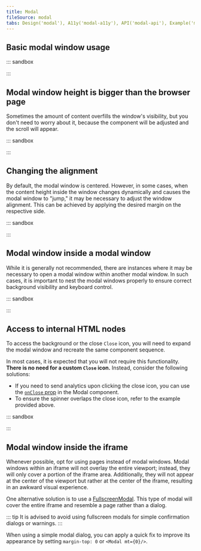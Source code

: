 ```yaml
---
title: Modal
fileSource: modal
tabs: Design('modal'), A11y('modal-a11y'), API('modal-api'), Example('modal-code'), Changelog('modal-changelog')
---
```


## Basic modal window usage

::: sandbox

<script lang="tsx" src="examples/basic_modal_window_usage.tsx"></script>

:::

## Modal window height is bigger than the browser page

Sometimes the amount of content overfills the window's visibility, but you don't need to worry about it, because the component will be adjusted and the scroll will appear.

::: sandbox

<script lang="tsx" src="examples/modal_window_height_is_bigger_than_the_browser_page.tsx"></script>

:::

## Changing the alignment

By default, the modal window is centered. However, in some cases, when the content height inside the window changes dynamically and causes the modal window to "jump," it may be necessary to adjust the window alignment. This can be achieved by applying the desired margin on the respective side.

::: sandbox

<script lang="tsx" src="examples/changing_the_alignment.tsx"></script>

:::

## Modal window inside a modal window

While it is generally not recommended, there are instances where it may be necessary to open a modal window within another modal window. In such cases, it is important to nest the modal windows properly to ensure correct background visibility and keyboard control.

::: sandbox

<script lang="tsx" src="examples/modal_window_inside_a_modal_window.tsx"></script>

:::

## Access to internal HTML nodes

To access the background or the close `Close` icon, you will need to expand the modal window and recreate the same component sequence.

In most cases, it is expected that you will not require this functionality. **There is no need for a custom `Close` icon.** Instead, consider the following solutions:

- If you need to send analytics upon clicking the close icon, you can use the [`onClose` prop](/components/modal/modal-api#IModalProps.onClose) in the Modal component.
- To ensure the spinner overlaps the close icon, refer to the example provided above.

::: sandbox

<script lang="tsx" src="examples/access_to_internal_html_nodes.tsx"></script>

:::

## Modal window inside the iframe

Whenever possible, opt for using pages instead of modal windows. Modal windows within an iframe will not overlay the entire viewport; instead, they will only cover a portion of the iframe area. Additionally, they will not appear at the center of the viewport but rather at the center of the iframe, resulting in an awkward visual experience.

One alternative solution is to use a [FullscreenModal](/components/fullscreen-modal/fullscreen-modal). This type of modal will cover the entire iframe and resemble a page rather than a dialog.

::: tip
It is advised to avoid using fullscreen modals for simple confirmation dialogs or warnings.
:::

When using a simple modal dialog, you can apply a quick fix to improve its appearance by setting `margin-top: 0` or `<Modal mt={0}/>`.

